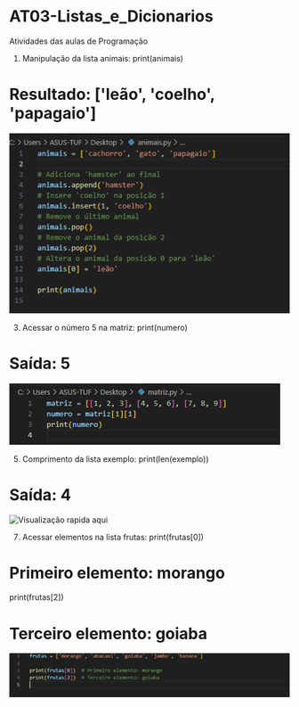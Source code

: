 # AT03-Listas_e_Dicionarios
Atividades das aulas de Programação

1) Manipulação da lista animais:
print(animais)
# Resultado: ['leão', 'coelho', 'papagaio']
![Visualização rapida aqui](animais.png)

3) Acessar o número 5 na matriz:
print(numero)
# Saída: 5
![Visualização rapida aqui](matriz.png)

5) Comprimento da lista exemplo:
print(len(exemplo))
# Saída: 4
![Visualização rapida aqui](exemplo.png)

7) Acessar elementos na lista frutas:
print(frutas[0])
# Primeiro elemento: morango

print(frutas[2])  
# Terceiro elemento: goiaba
![Visualização rapida aqui](frutas.png)


